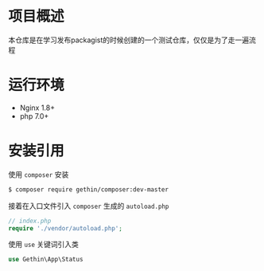 # 项目概述

本仓库是在学习发布packagist的时候创建的一个测试仓库，仅仅是为了走一遍流程

# 运行环境

- Nginx 1.8+
- php 7.0+

# 安装引用

使用 `composer` 安装

```bash
$ composer require gethin/composer:dev-master
```

接着在入口文件引入 `composer` 生成的 `autoload.php`

```php
// index.php
require './vendor/autoload.php';
```

使用 `use` 关键词引入类

```php
use Gethin\App\Status
```
